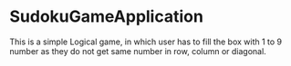 # SudokuGameApplication
This is a simple Logical game, in which user has to fill the box with 1 to 9 number as they do not get same number in row, column or diagonal.
